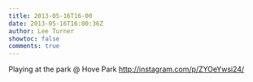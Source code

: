 ```yaml
---
title: 2013-05-16T16-00
date: 2013-05-16T16:00:36Z
author: Lee Turner
showtoc: false
comments: true
---
```


Playing at the park @ Hove Park http://instagram.com/p/ZYOeYwsi24/

